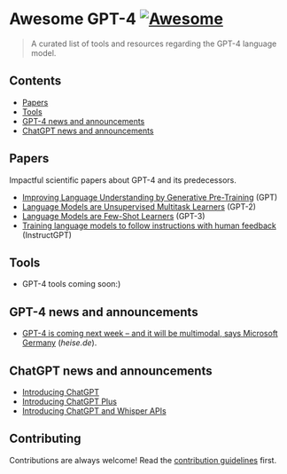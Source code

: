 # Awesome GPT-4 [![Awesome](https://awesome.re/badge.svg)](https://awesome.re)

> A curated list of tools and resources regarding the GPT-4 language model.


## Contents

- [Papers](#papers)
- [Tools](#tools)
- [GPT-4 news and announcements](#gpt-4-news-and-announcements)
- [ChatGPT news and announcements](#chatgpt-news-and-announcements)


## Papers

Impactful scientific papers about GPT-4 and its predecessors.

- [Improving Language Understanding by Generative Pre-Training](https://paperswithcode.com/paper/improving-language-understanding-by) (GPT)
- [Language Models are Unsupervised Multitask Learners](https://paperswithcode.com/paper/language-models-are-unsupervised-multitask) (GPT-2)
- [Language Models are Few-Shot Learners](https://paperswithcode.com/paper/language-models-are-few-shot-learners) (GPT-3)
- [Training language models to follow instructions with human feedback](https://arxiv.org/abs/2203.02155) (InstructGPT)


## Tools

- GPT-4 tools coming soon:)

## GPT-4 news and announcements

- [GPT-4 is coming next week – and it will be multimodal, says Microsoft Germany](https://www.heise.de/news/GPT-4-is-coming-next-week-and-it-will-be-multimodal-says-Microsoft-Germany-7540972.html) (*heise.de*).

## ChatGPT news and announcements

- [Introducing ChatGPT](https://openai.com/blog/chatgpt)
- [Introducing ChatGPT Plus](https://openai.com/blog/chatgpt-plus)
- [Introducing ChatGPT and Whisper APIs](https://openai.com/blog/introducing-chatgpt-and-whisper-apis)

## Contributing

Contributions are always welcome! Read the [contribution guidelines](contributing.md) first.
